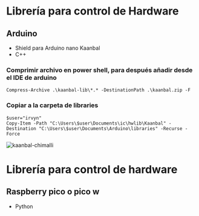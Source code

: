 # Librería para control de Hardware
## Arduino
* Shield para Arduino nano Kaanbal
* C++

### Comprimir archivo en power shell, para después añadir desde el IDE de arduino
```
Compress-Archive .\kaanbal-lib\*.* -DestinationPath .\kaanbal.zip -F
```
### Copiar a la carpeta de libraries
```
$user="irvyn"
Copy-Item -Path "C:\Users\$user\Documents\ic\hwlib\Kaanbal" -Destination "C:\Users\$user\Documents\Arduino\libraries" -Recurse -Force
```

![kaanbal-chimalli](https://drive.google.com/uc?export=view&id=17g-OoKZGfAfieqKLzZ5uVrpLoWZCDVBi)

# Librería para control de hardware
## Raspberry pico o pico w
* Python